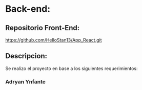 # Back-end:



## Repositorio Front-End:

https://github.com/HelloStan13/App_React.git

## Descripcion:

Se realizo el proyecto en base a los siguientes requerimientos:


### Adryan Ynfante
